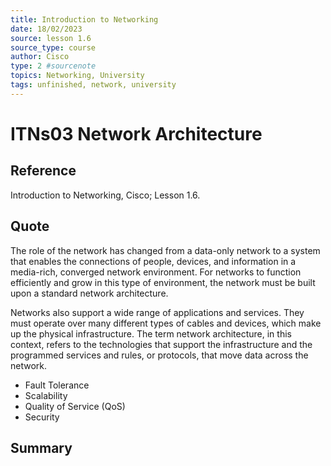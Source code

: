 ```yaml
---
title: Introduction to Networking
date: 18/02/2023
source: lesson 1.6
source_type: course
author: Cisco
type: 2 #sourcenote
topics: Networking, University
tags: unfinished, network, university
---
```

# ITNs03 Network Architecture

## **Reference**
Introduction to Networking, Cisco; Lesson 1.6.

## **Quote**
The role of the network has changed from a data-only network to a system that enables the connections of people, devices, and information in a media-rich, converged network environment. For networks to function efficiently and grow in this type of environment, the network must be built upon a standard network architecture.

Networks also support a wide range of applications and services. They must operate over many different types of cables and devices, which make up the physical infrastructure. The term network architecture, in this context, refers to the technologies that support the infrastructure and the programmed services and rules, or protocols, that move data across the network.

-   Fault Tolerance
-   Scalability
-   Quality of Service (QoS)
-   Security

## **Summary**
<!-- Resume of the idea with the context of the quote. -->
